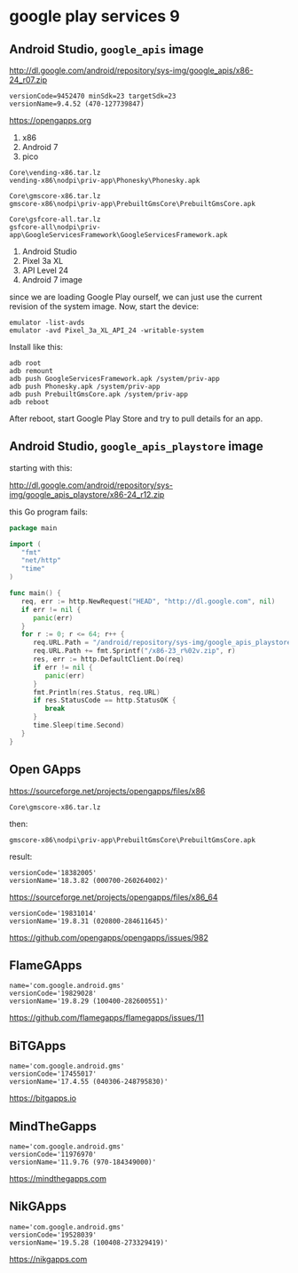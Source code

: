 # google play services 9

## Android Studio, `google_apis` image

<http://dl.google.com/android/repository/sys-img/google_apis/x86-24_r07.zip>

~~~
versionCode=9452470 minSdk=23 targetSdk=23
versionName=9.4.52 (470-127739847)
~~~

https://opengapps.org

1. x86
2. Android 7
3. pico

~~~
Core\vending-x86.tar.lz
vending-x86\nodpi\priv-app\Phonesky\Phonesky.apk

Core\gmscore-x86.tar.lz
gmscore-x86\nodpi\priv-app\PrebuiltGmsCore\PrebuiltGmsCore.apk

Core\gsfcore-all.tar.lz
gsfcore-all\nodpi\priv-app\GoogleServicesFramework\GoogleServicesFramework.apk
~~~

1. Android Studio
2. Pixel 3a XL
3. API Level 24
4. Android 7 image

since we are loading Google Play ourself, we can just use the current revision
of the system image. Now, start the device:

~~~
emulator -list-avds
emulator -avd Pixel_3a_XL_API_24 -writable-system
~~~

Install like this:

~~~
adb root
adb remount
adb push GoogleServicesFramework.apk /system/priv-app
adb push Phonesky.apk /system/priv-app
adb push PrebuiltGmsCore.apk /system/priv-app
adb reboot
~~~

After reboot, start Google Play Store and try to pull details for an app.

## Android Studio, `google_apis_playstore` image

starting with this:

<http://dl.google.com/android/repository/sys-img/google_apis_playstore/x86-24_r12.zip>

this Go program fails:

~~~go
package main

import (
   "fmt"
   "net/http"
   "time"
)

func main() {
   req, err := http.NewRequest("HEAD", "http://dl.google.com", nil)
   if err != nil {
      panic(err)
   }
   for r := 0; r <= 64; r++ {
      req.URL.Path = "/android/repository/sys-img/google_apis_playstore"
      req.URL.Path += fmt.Sprintf("/x86-23_r%02v.zip", r)
      res, err := http.DefaultClient.Do(req)
      if err != nil {
         panic(err)
      }
      fmt.Println(res.Status, req.URL)
      if res.StatusCode == http.StatusOK {
         break
      }
      time.Sleep(time.Second)
   }
}
~~~

## Open GApps

https://sourceforge.net/projects/opengapps/files/x86

~~~
Core\gmscore-x86.tar.lz
~~~

then:

~~~
gmscore-x86\nodpi\priv-app\PrebuiltGmsCore\PrebuiltGmsCore.apk
~~~

result:

~~~
versionCode='18382005'
versionName='18.3.82 (000700-260264002)'
~~~

<https://sourceforge.net/projects/opengapps/files/x86_64>

~~~
versionCode='19831014'
versionName='19.8.31 (020800-284611645)'
~~~

https://github.com/opengapps/opengapps/issues/982

## FlameGApps

~~~
name='com.google.android.gms'
versionCode='19829028'
versionName='19.8.29 (100400-282600551)'
~~~

https://github.com/flamegapps/flamegapps/issues/11

## BiTGApps

~~~
name='com.google.android.gms'
versionCode='17455017'
versionName='17.4.55 (040306-248795830)'
~~~

https://bitgapps.io

## MindTheGapps

~~~
name='com.google.android.gms'
versionCode='11976970'
versionName='11.9.76 (970-184349000)'
~~~

https://mindthegapps.com

## NikGApps

~~~
name='com.google.android.gms'
versionCode='19528039'
versionName='19.5.28 (100408-273329419)'
~~~

https://nikgapps.com
